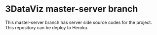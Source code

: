 # 3DataViz master-server branch

This master-server branch has server side source codes for the project.
This repository can be deploy to Heroku.

